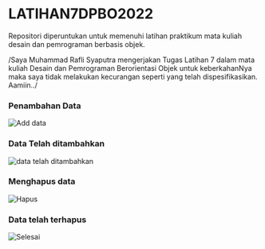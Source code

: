 # LATIHAN7DPBO2022
Repositori diperuntukan untuk memenuhi latihan praktikum mata kuliah desain dan pemrograman berbasis objek.

/Saya Muhammad Rafli Syaputra mengerjakan Tugas Latihan 7 dalam mata kuliah Desain dan Pemrograman Berorientasi Objek untuk keberkahanNya maka saya tidak melakukan kecurangan seperti yang telah dispesifikasikan. Aamiin../

### Penambahan Data
![Add data](https://user-images.githubusercontent.com/99678525/162010957-753bb36e-218b-4b81-aa48-54190275d2dc.jpg)

### Data Telah ditambahkan
![data telah ditambahkan](https://user-images.githubusercontent.com/99678525/162010970-e711fc98-ff6a-44cd-92d5-538412cec979.jpg)

### Menghapus data
![Hapus](https://user-images.githubusercontent.com/99678525/162010981-878fa220-3c0d-44eb-b227-733289c92bae.jpg)

### Data telah terhapus
![Selesai](https://user-images.githubusercontent.com/99678525/162010987-81197b67-3e9d-4f89-8ffe-462b64db560e.jpg)
